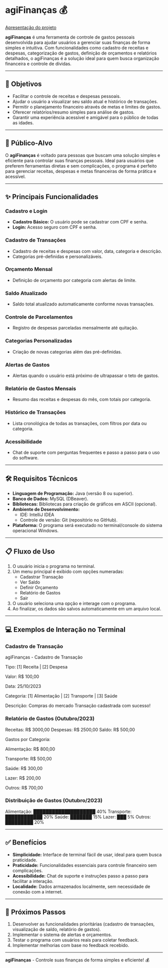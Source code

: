 # agiFinanças 💰

[Apresentação do projeto](https://www.figma.com/slides/d6GllUJLbf1Ooqa9WArMKL/Untitled?node-id=1-255&t=kH1kQjLSGF3NWMOQ-1)

**agiFinanças** é uma ferramenta de controle de gastos pessoais desenvolvida para ajudar usuários a gerenciar suas finanças de forma simples e intuitiva. Com funcionalidades como cadastro de receitas e despesas, categorização de gastos, definição de orçamentos e relatórios detalhados, o agiFinanças é a solução ideal para quem busca organização financeira e controle de dívidas.

---

## 🎯 Objetivos

- Facilitar o controle de receitas e despesas pessoais.
- Ajudar o usuário a visualizar seu saldo atual e histórico de transações.
- Permitir o planejamento financeiro através de metas e limites de gastos.
- Oferecer relatórios/resumo simples para análise de gastos.
- Garantir uma experiência acessível e amigável para o público de todas as idades.

---

## 👥 Público-Alvo

O **agiFinanças** é voltado para pessoas que buscam uma solução simples e eficiente para controlar suas finanças pessoais. Ideal para usuários que preferem ferramentas diretas e sem complicações, o programa é perfeito para gerenciar receitas, despesas e metas financeiras de forma prática e acessível.

---

## ✨ Principais Funcionalidades

### Cadastro e Login
- **Cadastro Básico:** O usuário pode se cadastrar com CPF e senha.
- **Login:** Acesso seguro com CPF e senha.

### Cadastro de Transações
- Cadastro de receitas e despesas com valor, data, categoria e descrição.
- Categorias pré-definidas e personalizáveis.

### Orçamento Mensal
- Definição de orçamento por categoria com alertas de limite.

### Saldo Atualizado
- Saldo total atualizado automaticamente conforme novas transações.

### Controle de Parcelamentos
- Registro de despesas parceladas mensalmente até quitação.

### Categorias Personalizadas
- Criação de novas categorias além das pré-definidas.

### Alertas de Gastos
- Alertas quando o usuário está próximo de ultrapassar o teto de gastos.

### Relatório de Gastos Mensais
- Resumo das receitas e despesas do mês, com totais por categoria.

### Histórico de Transações
- Lista cronológica de todas as transações, com filtros por data ou categoria.

### Acessibilidade
- Chat de suporte com perguntas frequentes e passo a passo para o uso do software.

---

## 🛠️ Requisitos Técnicos

- **Linguagem de Programação:** Java (versão 8 ou superior).
- **Banco de Dados:** MySQL (DBeaver).
- **Bibliotecas:** Bibliotecas para criação de gráficos em ASCII (opcional).
- **Ambiente de Desenvolvimento:**
  - IDE: IntelliJ IDEA
  - Controle de versão: Git (repositório no GitHub).
- **Plataforma:** O programa será executado no terminal/console do sistema operacional Windows.

---

## 📋 Fluxo de Uso

1. O usuário inicia o programa no terminal.
2. Um menu principal é exibido com opções numeradas:
   - Cadastrar Transação
   - Ver Saldo
   - Definir Orçamento
   - Relatório de Gastos
   - Sair
3. O usuário seleciona uma opção e interage com o programa.
4. Ao finalizar, os dados são salvos automaticamente em um arquivo local.

---

## 💻 Exemplos de Interação no Terminal

### Cadastro de Transação

agiFinanças - Cadastro de Transação

Tipo: [1] Receita | [2] Despesa

Valor: R$ 100,00

Data: 25/10/2023

Categoria: [1] Alimentação | [2] Transporte | [3] Saúde

Descrição: Compras do mercado
Transação cadastrada com sucesso!

### Relatório de Gastos (Outubro/2023)

Receitas: R$ 3000,00
Despesas: R$ 2500,00
Saldo: R$ 500,00

Gastos por Categoria:

Alimentação: R$ 800,00

Transporte: R$ 500,00

Saúde: R$ 300,00

Lazer: R$ 200,00

Outros: R$ 700,00

### Distribuição de Gastos (Outubro/2023)

Alimentação: ████████████████████ 40%
Transporte: ████████████ 20%
Saúde: ███████ 15%
Lazer: ███ 5%
Outros: █████████ 20%

---

## ✅ Benefícios

- **Simplicidade:** Interface de terminal fácil de usar, ideal para quem busca praticidade.
- **Praticidade:** Funcionalidades essenciais para controle financeiro sem complicações.
- **Acessibilidade:** Chat de suporte e instruções passo a passo para facilitar a interação.
- **Localidade:** Dados armazenados localmente, sem necessidade de conexão com a internet.

---

## 🚀 Próximos Passos

1. Desenvolver as funcionalidades prioritárias (cadastro de transações, visualização de saldo, relatório de gastos).
2. Implementar o sistema de alertas e orçamentos.
3. Testar o programa com usuários reais para coletar feedback.
4. Implementar melhorias com base no feedback recebido.

---

**agiFinanças** - Controle suas finanças de forma simples e eficiente! 💰
